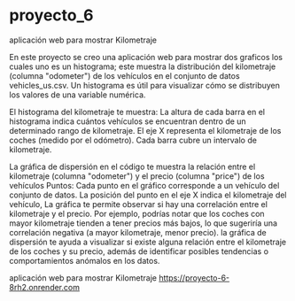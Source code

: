 # proyecto_6
aplicación web para mostrar Kilometraje

En este proyecto se creo una aplicación web para mostrar dos graficos los cuales uno es un histograma; este muestra la distribución del kilometraje (columna "odometer") de los vehículos en el conjunto de datos vehicles_us.csv.
Un histograma es útil para visualizar cómo se distribuyen los valores de una variable numérica.

El histograma del kilometraje te muestra:
La altura de cada barra en el histograma indica cuántos vehículos se encuentran dentro de un determinado rango de kilometraje.
El eje X representa el kilometraje de los coches (medido por el odómetro). Cada barra cubre un intervalo de kilometraje.

La gráfica de dispersión en el código te muestra la relación entre el kilometraje (columna "odometer") y el precio (columna "price") de los vehículos
Puntos: Cada punto en el gráfico corresponde a un vehículo del conjunto de datos. La posición del punto en el eje X indica el kilometraje del vehículo,
La gráfica te permite observar si hay una correlación entre el kilometraje y el precio. Por ejemplo, podrías notar que los coches con mayor kilometraje tienden a tener precios más bajos, lo que sugeriría una correlación negativa (a mayor kilometraje, menor precio).
la gráfica de dispersión te ayuda a visualizar si existe alguna relación entre el kilometraje de los coches y su precio, además de identificar posibles tendencias o comportamientos anómalos en los datos.

aplicación web para mostrar Kilometraje
https://proyecto-6-8rh2.onrender.com
